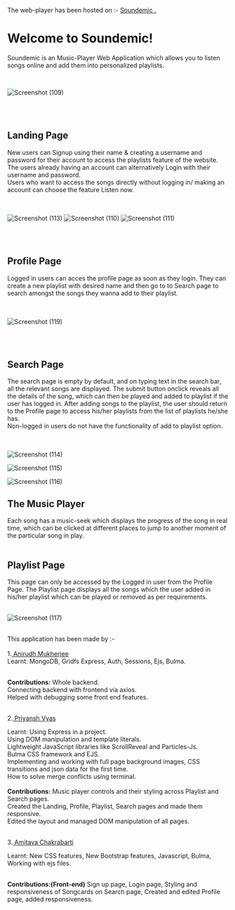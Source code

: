 The web-player has been hosted on :- <a href="https://nameless-ravine-34466.herokuapp.com/"> Soundemic .</a>

<h1> Welcome to Soundemic! </h1>
<p> Soundemic is an Music-Player Web Application which allows you to listen songs online and add them into personalized playlists. </p>

<br>


![Screenshot (109)](https://user-images.githubusercontent.com/77532581/119694516-e99b1e00-be6a-11eb-84b9-c0db90dc44c8.png)

<br>
<br>

<h2>Landing Page</h2>
<div>New users can Signup using their name & creating a username and password for their account to access the playlists feature of the website.<br></div>
<div> The users already having an account can alternatively Login with their username and password. <br> </div>
<div>Users who want to access the songs directly without logging in/ making an account can choose the feature Listen now.</div>

<br>
<br>

![Screenshot (113)](https://user-images.githubusercontent.com/77532581/119693747-34686600-be6a-11eb-80f0-add3efb4879e.png)
![Screenshot (110)](https://user-images.githubusercontent.com/77532581/119693780-3c280a80-be6a-11eb-8cb1-0efe26eccc60.png)
![Screenshot (111)](https://user-images.githubusercontent.com/77532581/119693796-3fbb9180-be6a-11eb-84cd-74673c1cb445.png)



<br>
<br>

<h2>Profile Page</h2>
<div>
Logged in users can acces the profile page as soon as they login. They can create a new playlist with desired name and then
go to to Search page to search amongst the songs they wanna add to their playlist.
</div> 

<br>
<br>

![Screenshot (119)](https://user-images.githubusercontent.com/77532581/119690980-cf137580-be67-11eb-8d79-1da9fcb7ea3e.png)

<br>
<br>

<h2>Search Page</h2>
<div>
The search page is empty by default, and on typing text in the search bar, all the relevant songs are displayed. The submit button onclick reveals all the details of the song, which can then be played and added to playlist if the user has logged in.
After adding songs to the playlist, the user should return to the Profile page to access his/her playlists from the list of playlists he/she has.
<br>
Non-logged in users do not have the functionality of add to playlist option.
</div>

<br>
<br>

![Screenshot (114)](https://user-images.githubusercontent.com/77532581/119693872-56fa7f00-be6a-11eb-8725-3f0ae21a0dae.png)

![Screenshot (115)](https://user-images.githubusercontent.com/77532581/119691399-2addfe80-be68-11eb-9824-a58f4f1cdf8f.png)

![Screenshot (116)](https://user-images.githubusercontent.com/77532581/119693909-61b51400-be6a-11eb-8749-2ab22c614c4e.png)



<h2>The Music Player</h2>
<div>
Each song has a music-seek which displays the progress of the song in real time, which can be clicked at different places to jump to another moment of the particular song in play.
</div>

<br>




<h2>Playlist Page</h2>
<div>
This page can only be accessed by the Logged in user from the Profile Page. The Playlist page displays all the songs which the user added in his/her playlist which can be played or removed as per requirements.
<div>
<br>

![Screenshot (117)](https://user-images.githubusercontent.com/77532581/119692956-79d86380-be69-11eb-9359-31d70e4a43a2.png)
  
<br>
<div>
This application has been made by :-<div><br>
1.<a href="https://github.com/AnirudhM1"> Anirudh Mukherjee</a><br>
<div>Learnt:
MongoDB,
Gridfs
Express,
Auth,
Sessions,
Ejs,
  Bulma. </div>
  <br>

<strong>Contributions:</strong>
Whole backend.<br>
Connecting backend with frontend via axios.<br>
Helped with debugging some front end features. <br><br>
  
2.<a href="https://github.com/priyansh71"> Priyansh Vyas</a><br>
<div>Learnt:
Using Express in a project.<br>
Using DOM manipulation and template literals.<br>
Lightweight JavaScript libraries like ScrollReveal and Particles-Js.<br>
Bulma CSS framework and EJS.<br>
Implementing and working with full page background images, CSS transitions and json data for the first time.<br>
How to solve merge conflicts using terminal.<br> </div>
  <br>
  <strong>Contributions:</strong>
Music player controls and their styling across Playlist and Search pages.<br>
Created the Landing, Profile, Playlist, Search pages and made them responsive.<br>
Edited the layout and managed DOM manipulation of all pages. <br> <br>
  
3.<a href="https://github.com/amitav710"> Amitava Chakrabarti</a><br>
<div>Learnt:
New CSS features,
New Bootstrap features,
Javascript,
Bulma,
Working with ejs files.
 <br>
  <br>

  <strong>Contributions:(Front-end)</strong>
Sign up page,
Login page,
Styling and responsiveness of Songcards on Search page,
Created and edited Profile page, added responsiveness.
